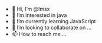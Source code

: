 - 👋 Hi, I’m @lmsx
- 👀 I’m interested in java
- 🌱 I’m currently learning JavaScript
- 💞️ I’m looking to collaborate on ...
- 📫 How to reach me ...

<!---
lmsx/lmsx is a ✨ special ✨ repository because its `README.md` (this file) appears on your GitHub profile.
You can click the Preview link to take a look at your changes.
--->
